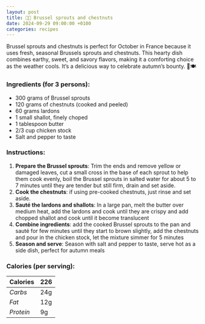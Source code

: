 ```yaml
---
layout: post
title: 👨‍🍳 Brussel sprouts and chestnuts
date: 2024-09-29 09:00:00 +0100
categories: recipes
---
```


Brussel sprouts and chestnuts is perfect for October in France because it uses fresh, seasonal Brussels sprouts and chestnuts. This hearty dish combines earthy, sweet, and savory flavors, making it a comforting choice as the weather cools. It’s a delicious way to celebrate autumn’s bounty. 🍂🍽️

### Ingredients (for 3 persons):
- 300 grams of Brussel sprouts
- 120 grams of chestnuts (cooked and peeled)
- 60 grams lardons
- 1 small shallot, finely choped
- 1 tablespoon butter
- 2/3 cup chicken stock
- Salt and pepper to taste

### Instructions:

1. **Prepare the Brussel sprouts**: Trim the ends and remove yellow or damaged leaves, cut a small cross in the base of each sprout to help them cook evenly, boil the Brussel sprouts in salted water for about 5 to 7 minutes until they are tender but still firm, drain and set aside.
2. **Cook the chestnuts**: if using pre-cooked chestnuts, just rinse and set aside.
3. **Sauté the lardons and shallots**: In a large pan, melt the butter over medium heat, add the lardons and cook until they are crispy and add chopped shallot and cook until it become translucent
4. **Combine ingredients**: add the cooked Brussel sprouts to the pan and sauté for few minutes until they start to brown slightly, add the chestnuts and pour in the chicken stock, let the mixture simmer for 5 minutes
5. **Season and serve**: Season with salt and pepper to taste, serve hot as a side dish, perfect for autumn meals

### Calories (per serving):

| **Calories** | 226 |
| ----------- | ----------- |
| *Carbs* | 24g |
| *Fat* | 12g |
| *Protein* | 9g |
